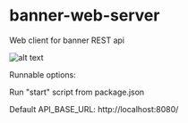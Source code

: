 # banner-web-server
Web client for banner REST api

![alt text](https://cdn.depa.io/images/png/banner/client-view.png)

Runnable options:

Run "start" script from package.json

Default API_BASE_URL: http://localhost:8080/
